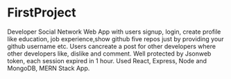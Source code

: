 # FirstProject
Developer Social Network
Web App with users signup, login, create profile like education, job
experience,show github five repos just by providing your github username
etc. Users cancreate a post for other developers where other developers
like, dislike and comment. Well protected by Jsonweb token, each
session expired in 1 hour. Used React, Express, Node and MongoDB,
MERN Stack App.
